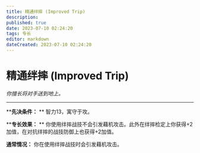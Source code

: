 ```yaml
---
title: 精通绊摔 (Improved Trip)
description: 
published: true
date: 2023-07-10 02:24:20
tags: 专长
editor: markdown
dateCreated: 2023-07-10 02:24:20
---
```


# 精通绊摔 (Improved Trip)

_你擅长将对手送到地上。_

---

****先决条件：** ** 智力13，寓守于攻。

****专长效果：** ** 你使用绊摔战技不会引发藉机攻击。此外在绊摔检定上你获得+2加值，在对抗绊摔的战技防御上也获得+2加值。

**通常情况：** 你在使用绊摔战技时会引发藉机攻击。


